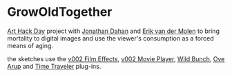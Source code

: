 GrowOldTogether
===============

[Art Hack Day](http://arthackday.net/gaffta) project with [Jonathan Dahan](https://github.com/jedahan) and [Erik van der Molen](http://www.officevsoffice.com) to bring mortality to digital images and use the viewer's consumption as a forced means of aging.

the sketches use the [v002 Film Effects](http://v002.info/plugins/v002-film-effects-10/), [v002 Movie Player](http://v002.info/plugins-sources/v002-movie-player-beta/), [Wild Bunch](https://github.com/pizthewiz/WildBunch), [Ove Arup](null) and [Time Traveler](null) plug-ins.
